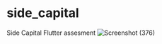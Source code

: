# side_capital

Side Capital Flutter assesment
![Screenshot (376)](https://user-images.githubusercontent.com/96491059/195911604-d2c0ebd4-efa8-4a0c-8b62-95a89c662788.png)
